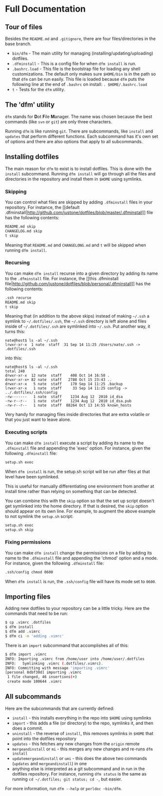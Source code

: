 # Full Documentation

## Tour of files

Besides the `README.md` and `.gitignore`, there are four files/directories in the base branch.

* `bin/dfm` - The main utility for managing (installing/updating/uploading) dotfiles.
* `.dfminstall` - This is a config file for when `dfm install` is run.
* `.bashrc.load` - This file is the bootstrap file for loading any shell customizations.  The default only makes sure `$HOME/bin` is in the path so that `dfm` can be run easily.  This file is loaded because `dfm` puts the following line at the end of `.bashrc` on install: `. $HOME/.bashrc.load`
* `t` - Tests for the `dfm` utility.

## The 'dfm' utility

`dfm` stands for **D**ot **F**ile **M**anager.  The name was chosen because the best commands (like `svn` or `git`) are only three characters.

Running `dfm` is like running `git`.  There are subcommands, like `install` and `updates` that perform different functions.  Each subcommand has it's own set of options and there are also options that apply to all subcommands.

## Installing dotfiles

The main reason for `dfm` to exist is to install dotfiles.  This is done with the `install` subcommand.  Running `dfm install` will go through all the files and directories in the repository and install them in `$HOME` using symlinks.

### Skipping

You can control what files are skipped by adding `.dfminstall` files in your repository.  For instance, the [[default .dfminstall|http://github.com/justone/dotfiles/blob/master/.dfminstall]] file has the following contents:

```sh
README.md skip
CHANGELOG.md skip
t skip
```
Meaning that `README.md` and `CHANGELONG.md` and `t` will be skipped when running `dfm install`.

### Recursing

You can make `dfm install` recurse into a given directory by adding its name to the `.dfminstall` file.  For instance, the [[this .dfminstall file|http://github.com/justone/dotfiles/blob/personal/.dfminstall]] has the following contents:

```sh
.ssh recurse
README.md skip
t skip
```

Meaning that (in addition to the above skips) instead of making `~/.ssh` a symlink to `~/.dotfiles/.ssh`, the `~/.ssh` directory is left alone and files inside of `~/.dotfiles/.ssh` are symlinked into `~/.ssh`.  Put another way, it turns this:

```console
nate@host$ ls -al ~/.ssh
lrwxr-xr-x  1 nate  staff  31 Sep 14 11:25 /Users/nate/.ssh -> .dotfiles/.ssh
```

into this:

```console
nate@host$ ls -al ~/.ssh
total 240
drwxr-xr-x  12 nate  staff    408 Oct 14 16:50 .
drwxr-xr-x+ 82 nate  staff   2788 Oct 15 23:43 ..
drwxr-xr-x   5 nate  staff    170 Sep 14 11:25 .backup
lrwxr-xr-x   1 nate  staff     33 Sep 14 11:25 config -> ../.dotfiles/.ssh/config
-rw-------   1 nate  staff    1234 Aug 12  2010 id_dsa
-rw-r--r--   1 nate  staff    1234 Aug 12  2010 id_dsa.pub
-rw-r--r--   1 nate  staff  88264 Oct 13 14:55 known_hosts
```

Very handy for managing files inside directories that are extra volatile or that you just want to leave alone.

### Executing scripts

You can make `dfm install` execute a script by adding its name to the `.dfminstall` file and appending the 'exec' option.  For instance, given the following `.dfminstall` file:

```sh
setup.sh exec
```

When `dfm install` is run, the setup.sh script will be run after files at that level have been symlinked.

This is useful for manually differentiating one environment from another at install time rather than relying on something that can be detected.

You can combine this with the `skip` option so that the set up script doesn't get symlinked into the home directory.  If that is desired, the `skip` option should appear on its own line.  For example, to augment the above example to not symlink the `setup.sh` script:

```sh
setup.sh exec
setup.sh skip
```

### Fixing permissions

You can make `dfm install` change the permissions on a file by adding its name to the `.dfminstall` file and appending the 'chmod' option and a mode.  For instance, given the following `.dfminstall` file:

```sh
.ssh/config chmod 0600
```

When `dfm install` is run, the `.ssh/config` file will have its mode set to `0600`.

## Importing files

Adding new dotfiles to your repository can be a little tricky.  Here are the commands that need to be run:

```sh
$ cp .vimrc .dotfiles
$ dfm install
$ dfm add .vimrc
$ dfm ci -m 'adding .vimrc'
```

There is an `import` subcommand that accomplishes all of this:

```sh
$ dfm import .vimrc
INFO: Importing .vimrc from /home/user into /home/user/.dotfiles
INFO:   Symlinking .vimrc (.dotfiles/.vimrc).
INFO: Committing with message 'importing .vimrc'
[personal 8dbf30d] importing .vimrc
 1 file changed, 46 insertions(+)
 create mode 100644 .vimrc
```

## All subcommands

Here are the subcommands that are currently defined:

* `install` - this installs everything in the repo into `$HOME` using symlinks
* `import` - this adds a file (or directory) to the repo, symlinks it, and then does a commit.
* `uninstall` - the reverse of `install`, this removes symlinks in `$HOME` that point into the dotfiles repository
* `updates` - this fetches any new changes from the `origin` remote
* `mergeandinstall` or `mi` - this merges any new changes and re-runs `dfm install`
* `updatemergeandinstall` or `umi` - this does the above two commands (`updates` and `mergeandinstall`) in one
* anything else is interpreted as a git subcommand and in run in the dotfiles repository.  For instance, running `dfm status` is the same as running `cd ~/.dotfiles; git status; cd -`, but easier.

For more information, run `dfm --help` or `perldoc ~bin/dfm`.
